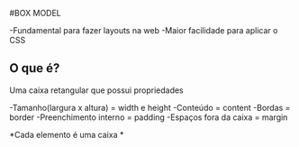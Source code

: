 #BOX MODEL

-Fundamental para fazer layouts na web
-Maior facilidade para aplicar o CSS

## O que é?

Uma caixa retangular que possui propriedades

-Tamanho(largura x altura) = width e height
-Conteúdo = content
-Bordas = border
-Preenchimento interno = padding
-Espaços fora da caixa = margin

*Cada elemento é uma caixa *
